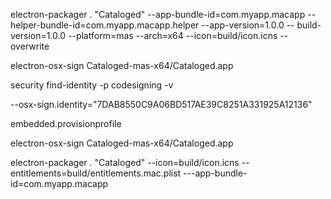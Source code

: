 electron-packager . "Cataloged" --app-bundle-id=com.myapp.macapp -- helper-bundle-id=com.myapp.macapp.helper --app-version=1.0.0 -- build-version=1.0.0 --platform=mas --arch=x64 --icon=build/icon.icns --overwrite

electron-osx-sign Cataloged-mas-x64/Cataloged.app

security find-identity -p codesigning -v

--osx-sign.identity="7DAB8550C9A06BD517AE39C8251A331925A12136"

embedded.provisionprofile

electron-osx-sign Cataloged-mas-x64/Cataloged.app

electron-packager . "Cataloged" --icon=build/icon.icns --entitlements=build/entitlements.mac.plist ---app-bundle-id=com.myapp.macapp
